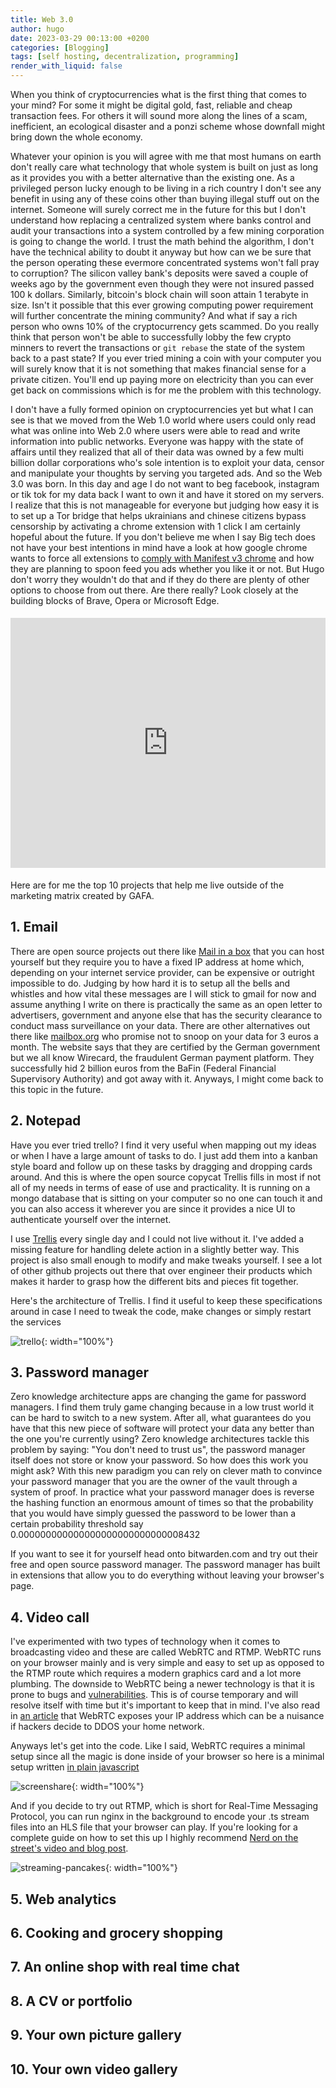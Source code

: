 ```yaml
---
title: Web 3.0
author: hugo
date: 2023-03-29 00:13:00 +0200
categories: [Blogging]
tags: [self hosting, decentralization, programming]
render_with_liquid: false
---
```


When you think of cryptocurrencies what is the first thing that comes to your mind? For some it might be digital gold, fast, reliable and cheap transaction fees. For others it will sound more along the lines of a scam, inefficient, an ecological disaster and a ponzi scheme whose downfall might bring down the whole economy.

Whatever your opinion is you will agree with me that most humans on earth don't really care what technology that whole system is built on just as long as it provides you with a better alternative than the existing one. As a privileged person lucky enough to be living in a rich country I don't see any benefit in using any of these coins other than buying illegal stuff out on the internet. Someone will surely correct me in the future for this but I don't understand how replacing a centralized system where banks control and audit your transactions into a system controlled by a few mining corporation is going to change the world. I trust the math behind the algorithm, I don't have the technical ability to doubt it anyway but how can we be sure that the person operating these evermore concentrated systems won't fall pray to corruption? The silicon valley bank's deposits were saved a couple of weeks ago by the government even though they were not insured passed 100 k dollars. Similarly, bitcoin's block chain will soon attain 1 terabyte in size. Isn't it possible that this ever growing computing power requirement will further concentrate the mining community? And what if say a rich person who owns 10% of the cryptocurrency gets scammed. Do you really think that person won't be able to successfully lobby the few crypto minners to revert the transactions or `git rebase` the state of the system back to a past state? If you ever tried mining a coin with your computer you will surely know that it is not something that makes financial sense for a private citizen. You'll end up paying more on electricity than you can ever get back on commissions which is for me the problem with this technology.

I don't have a fully formed opinion on cryptocurrencies yet but what I can see is that we moved from the Web 1.0 world where users could only read what was online into Web 2.0 where users were able to read and write information into public networks. Everyone was happy with the state of affairs until they realized that all of their data was owned by a few multi billion dollar corporations who's sole intention is to exploit your data, censor and manipulate your thoughts by serving you targeted ads. And so the Web 3.0 was born. In this day and age I do not want to beg facebook, instagram or tik tok for my data back I want to own it and have it stored on my servers. I realize that this is not manageable for everyone but judging how easy it is to set up a Tor bridge that helps ukrainians and chinese citizens bypass censorship by activating a chrome extension with 1 click I am certainly hopeful about the future. If you don't believe me when I say Big tech does not have your best intentions in mind have a look at how google chrome wants to force all extensions to [comply with Manifest v3 chrome](https://adlock.com/blog/google-kill-ad-blocking-extensions/) and how they are planning to spoon feed you ads whether you like it or not. But Hugo don't worry they wouldn't do that and if they do there are plenty of other options to choose from out there. Are there really? Look closely at the building blocks of Brave, Opera or Microsoft Edge.


<div style="padding-top: 5px; padding-bottom: 5px; position:relative; display:block; width: 100%; min-height:400px">

<iframe width="100%" height="400px" src="https://youtube.craftstudios.shop/uploads/netgear/Videos/chirpy/Honest%20Government%20Ad%20Anti%20Encryption%20Law.mp4" title="YouTube video player" frameborder="0" allow="accelerometer; clipboard-write; encrypted-media; gyroscope; picture-in-picture; web-share" allowfullscreen></iframe>

</div>

Here are for me the top 10 projects that help me live outside of the marketing matrix created by GAFA.

## 1. Email

There are open source projects out there like [Mail in a box](https://github.com/mail-in-a-box/mailinabox) that you can host yourself but they require you to have a fixed IP address at home which, depending on your internet service provider, can be expensive or outright impossible to do. Judging by how hard it is to setup all the bells and whistles and how vital these messages are I will stick to gmail for now and assume anything I write on there is practically the same as an open letter to advertisers, government and anyone else that has the security clearance to conduct mass surveillance on your data. There are other alternatives out there like [mailbox.org](https://mailbox.org/) who promise not to snoop on your data for 3 euros a month. The website says that they are certified by the German government but we all know Wirecard, the fraudulent German payment platform. They successfully hid 2 billion euros from the BaFin (Federal Financial Supervisory Authority) and got away with it. Anyways, I might come back to this topic in the future.

## 2. Notepad

Have you ever tried trello? I find it very useful when mapping out my ideas or when I have a large amount of tasks to do. I just add them into a kanban style board and follow up on these tasks by dragging and dropping cards around. And this is where the open source copycat Trellis fills in most if not all of my needs in terms of ease of use and practicality. It is running on a mongo database that is sitting on your computer so no one can touch it and you can also access it wherever you are since it provides a nice UI to authenticate yourself over the internet.

I use [Trellis](https://github.com/hupratt/Trellis) every single day and I could not live without it. I've added a missing feature for handling delete action in a slightly better way. This project is also small enough to modify and make tweaks yourself. I see a lot of other github projects out there that over engineer their products which makes it harder to grasp how the different bits and pieces fit together.

Here's the architecture of Trellis. I find it useful to keep these specifications around in case I need to tweak the code, make changes or simply restart the services

![trello](/assets/img/posts/trello.png){: width="100%"}


## 3. Password manager

Zero knowledge architecture apps are changing the game for password managers. I find them truly game changing because in a low trust world it can be hard to switch to a new system. After all, what guarantees do you have that this new piece of software will protect your data any better than the one you're currently using? Zero knowledge architectures tackle this problem by saying: "You don't need to trust us", the password manager itself does not store or know your password. So how does this work you might ask? With this new paradigm you can rely on clever math to convince your password manager that you are the owner of the vault through a system of proof. In practice what your password manager does is reverse the hashing function an enormous amount of times so that the probability that you would have simply guessed the password to be lower than a certain probability threshold say 0.000000000000000000000000000008432

If you want to see it for yourself head onto bitwarden.com and try out their free and open source password manager. The password manager has built in extensions that allow you to do everything without leaving your browser's page.

## 4. Video call

I've experimented with two types of technology when it comes to broadcasting video and these are called WebRTC and RTMP. WebRTC runs on your browser mainly and is very simple and easy to set up as opposed to the RTMP route which requires a modern graphics card and a lot more plumbing. The downside to WebRTC being a newer technology is that it is prone to bugs and [vulnerabilities](https://support.google.com/faqs/answer/12577537). This is of course temporary and will resolve itself with time but it's important to keep that in mind. I've also read in [an article](https://www.ipvanish.com/blog/webrtc/) that WebRTC exposes your IP address which can be a nuisance if hackers decide to DDOS your home network.

Anyways let's get into the code. Like I said, WebRTC requires a minimal setup since all the magic is done inside of your browser so here is a minimal setup written [in plain javascript](https://github.com/hupratt/RTCMultiConnectionFork)

![screenshare](/assets/img/posts/screenshare.png){: width="100%"}

And if you decide to try out RTMP, which is short for Real-Time Messaging Protocol, you can run nginx in the background to encode your .ts stream files into an HLS file that your browser can play. If you're looking for a complete guide on how to set this up I highly recommend [Nerd on the street's video and blog post](https://www.youtube.com/watch?v=Y-9kVF6bWr4).

![streaming-pancakes](/assets/img/posts/streaming-pancakes.png){: width="100%"}


## 5. Web analytics
## 6. Cooking and grocery shopping
## 7. An online shop with real time chat
## 8. A CV or portfolio
## 9. Your own picture gallery
## 10. Your own video gallery
